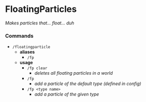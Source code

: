 # FloatingParticles
*Makes particles that... float... duh*

### Commands

- `/floatingparticle`
  - **aliases**
    - `/fp`
  - **usage**
    - `/fp clear`
      - *deletes all floating particles in a world*
    - `/fp`
      - *add a particle of the default type (defined in config)*
    - `/fp <type name>`
      - *add a particle of the given type*
